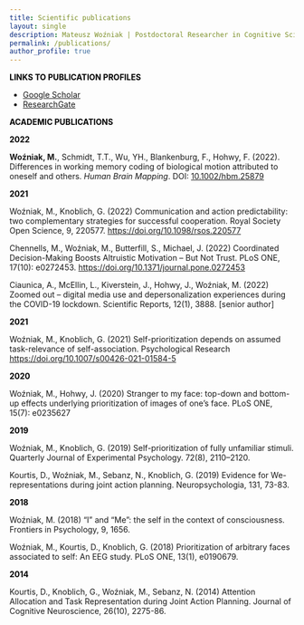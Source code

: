 ```yaml
---
title: Scientific publications
layout: single
description: Mateusz Woźniak | Postdoctoral Researcher in Cognitive Science | Central European University
permalink: /publications/
author_profile: true
---
```


<p><span style="color: #000000;"><strong>LINKS TO PUBLICATION PROFILES</strong></span></p>
<ul>
  <p style="text-align:center">
<li><a href="https://scholar.google.de/citations?user=LDYVfiQAAAAJ&hl=en">Google Scholar</a></li>
<li><a href="https://www.researchgate.net/profile/Mateusz-Wozniak-6">ResearchGate</a></li>
</p>
</ul>

<p><span style="color: #000000;"><strong>ACADEMIC PUBLICATIONS</strong></span></p>

<p><span style="color: #000000;"><strong>2022</strong></span></p>
<p><strong>Woźniak, M.</strong>, Schmidt, T.T., Wu, YH., Blankenburg, F., Hohwy, F. (2022). Differences in working memory coding of biological motion attributed to oneself and others. <em>Human Brain Mapping</em>. DOI: <a href="https://doi.org/10.1002/hbm.25879">10.1002/hbm.25879</a></p>

<p><span style="color: #000000;"><strong>2021</strong></span></p>

Woźniak, M., Knoblich, G. (2022) Communication and action predictability: two complementary strategies for successful cooperation. Royal Society Open Science, 9, 220577. https://doi.org/10.1098/rsos.220577 

Chennells, M., Woźniak, M., Butterfill, S., Michael, J. (2022) Coordinated Decision-Making Boosts Altruistic Motivation – But Not Trust. PLoS ONE, 17(10): e0272453. https://doi.org/10.1371/journal.pone.0272453

Ciaunica, A., McEllin, L., Kiverstein, J., Hohwy, J., Woźniak, M. (2022) Zoomed out – digital media use and depersonalization experiences during the COVID-19 lockdown. Scientific Reports, 12(1), 3888. [senior author]

<p><span style="color: #000000;"><strong>2021</strong></span></p>

Woźniak, M., Knoblich, G. (2021) Self-prioritization depends on assumed task-relevance of self-association. Psychological Research https://doi.org/10.1007/s00426-021-01584-5

<p><span style="color: #000000;"><strong>2020</strong></span></p>

Woźniak, M., Hohwy, J. (2020) Stranger to my face: top-down and bottom-up effects underlying prioritization of images of one’s face. PLoS ONE, 15(7): e0235627

<p><span style="color: #000000;"><strong>2019</strong></span></p>

Woźniak, M., Knoblich, G. (2019) Self-prioritization of fully unfamiliar stimuli. Quarterly Journal of Experimental Psychology. 72(8), 2110–2120.

Kourtis, D., Woźniak, M., Sebanz, N., Knoblich, G. (2019) Evidence for We-representations during joint action planning. Neuropsychologia, 131, 73-83.

<p><span style="color: #000000;"><strong>2018</strong></span></p>

Woźniak, M. (2018) “I” and “Me”: the self in the context of consciousness. Frontiers in Psychology, 9, 1656.

Woźniak, M., Kourtis, D., Knoblich, G. (2018) Prioritization of arbitrary faces associated to self: An EEG study. PLoS ONE, 13(1), e0190679.

<p><span style="color: #000000;"><strong>2014</strong></span></p>

Kourtis, D., Knoblich, G., Woźniak, M., Sebanz, N. (2014) Attention Allocation and Task Representation during Joint Action Planning. Journal of Cognitive Neuroscience, 26(10), 2275-86. 


